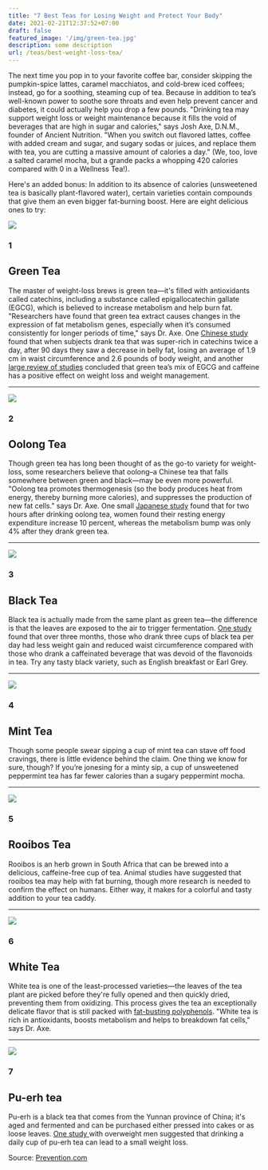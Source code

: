 ```yaml
---
title: "7 Best Teas for Losing Weight and Protect Your Body"
date: 2021-02-21T12:37:52+07:00
draft: false
featured_image: '/img/green-tea.jpg'
description: some description
url: /teas/best-weight-loss-tea/
---
```


<p>The next time you pop in to your favorite coffee bar, consider skipping the pumpkin-spice lattes, caramel macchiatos, and cold-brew iced coffees; instead, go for a soothing, steaming cup of tea. Because in addition to tea’s well-known power to soothe sore throats and even help prevent cancer and diabetes, it could actually help you drop a few pounds. "Drinking tea may support weight loss or weight maintenance because it fills the void of beverages that are high in sugar and calories," says Josh Axe, D.N.M., founder of Ancient Nutrition. "When you switch out flavored lattes, coffee with added cream and sugar, and sugary sodas or juices, and replace them with tea, you are cutting a massive amount of calories a day." (We, too, love a salted caramel mocha, but a grande packs a whopping 420 calories compared with 0 in a Wellness Tea!).</p>

<p>Here's an added bonus: In addition to its absence of calories (unsweetened tea is basically plant-flavored water), certain varieties contain compounds that give them an even bigger fat-burning boost. Here are eight delicious ones to try:</p>

<div class="row">
	<div class="col-md-6">
		<img src="/img/green-tea.jpg" />
	</div>
	<div class="col-md-6">
		<h3>1</h3>
		<h2>Green Tea</h2>
		<p>
		The master of weight-loss brews is green tea—it's filled with antioxidants called catechins, 
		including a substance called epigallocatechin gallate (EGCG), 
		which is believed to increase metabolism and help burn fat. 
		"Researchers have found that green tea extract causes changes in the expression of fat metabolism genes, 
		especially when it’s consumed consistently for longer periods of time," 
		says Dr. Axe. One <a href="https://onlinelibrary.wiley.com/doi/10.1038/oby.2009.256" target="_blank">Chinese study</a> found that when subjects drank tea that was super-rich in 
		catechins twice a day, after 90 days they saw a 
		decrease in belly fat, losing an average of 1.9 cm in waist circumference 
		and 2.6 pounds of body weight, and another <a href="https://www.nature.com/articles/ijo2009135?" target="_blank">large review of studies</a>
		 concluded that green tea’s mix of
		 EGCG and caffeine has a positive effect on weight loss and weight management.
	</div>
</div>
<hr />
<div class="row">
	<div class="col-md-6">
		<img src="/img/oolong-tea.jpg" />
	</div>
	<div class="col-md-6">
		<h3>2</h3>
		<h2>Oolong Tea</h2>
		Though green tea has long been thought of as the go-to variety for weight-loss, some researchers
		 believe that oolong–a Chinese tea that falls somewhere between green and black—may be 
		 even more powerful. "Oolong tea promotes thermogenesis (so the body produces heat from energy, 
		 thereby burning more calories), and suppresses the production of new fat cells." says Dr. Axe. One small
		  <a href="http://medical.med.tokushima-u.ac.jp/jmi/vol50/pdf/v50_n3-4_p170.pdf?q=tea" target="_blank">Japanese study</a>
		   found that for two hours after drinking oolong tea, women found their resting energy expenditure increase 10 percent, whereas the metabolism bump was only 4% after they drank green tea.
	</div>
</div>
<hr />
<div class="row">
	<div class="col-md-6">
		<img src="/img/black-tea.jpg" />
	</div>
	<div class="col-md-6">
		<h3>3</h3>
		<h2>Black Tea</h2>
		Black tea is actually made from the same plant as green tea—the difference is that the leaves are
		 exposed to the air to trigger fermentation. <a href="https://www.ncbi.nlm.nih.gov/pubmed/24889137" target="_blank">One study </a>
		 found that over three months, those who drank three cups of black tea per day had less weight gain and reduced waist circumference compared with those who drank a caffeinated beverage that was devoid of the flavonoids in tea. Try any tasty black variety, such as English breakfast or Earl Grey.
	</div>
</div>
<hr />
<div class="row">
	<div class="col-md-6">
		<img src="/img/mint-tea.jpg" />
	</div>
	<div class="col-md-6">
		<h3>4</h3>
		<h2>Mint Tea</h2>
		Though some people swear sipping a cup of mint tea can stave off food cravings, there is little evidence behind the claim. One thing we know for sure, though? If you’re jonesing for a minty sip, a cup of unsweetened peppermint tea has far fewer calories than a sugary peppermint mocha.
	</div>
</div>
<hr />
<div class="row">
	<div class="col-md-6">
		<img src="/img/rooibos-tea.jpg" />
	</div>
	<div class="col-md-6">
		<h3>5</h3>
		<h2>Rooibos Tea</h2>
		Rooibos is an herb grown in South Africa that can be brewed into a delicious, caffeine-free cup of tea. 
		Animal studies have suggested that rooibos tea may help with fat burning, though more research is needed to confirm the effect on humans. Either way, it makes for a colorful and tasty addition to your tea caddy.
	</div>
</div>
<hr />
<div class="row">
	<div class="col-md-6">
		<img src="/img/white-tea.jpg" />
	</div>
	<div class="col-md-6">
		<h3>6</h3>
		<h2>White Tea</h2>
		White tea is one of the least-processed varieties—the leaves of the tea plant are picked 
		before they're fully opened and then quickly dried, preventing them from oxidizing. This process 
		gives the tea an exceptionally delicate flavor that is still packed with <A href="https://nutritionandmetabolism.biomedcentral.com/articles/10.1186/1743-7075-6-20" target="_blank">fat-busting polyphenols</a>. "White tea is rich in antioxidants, boosts metabolism and helps to breakdown fat cells," says Dr. Axe.
	</div>
</div>
<hr />
<div class="row">
	<div class="col-md-6">
		<img src="/img/puerh-tea.jpg" />
	</div>
	<div class="col-md-6">
		<h3>7</h3>
		<h2>Pu-erh tea</h2>
		Pu-erh is a black tea that comes from the Yunnan province of China; it's aged and fermented and can be purchased either pressed into cakes or as loose leaves. 
		<A href="https://www.ncbi.nlm.nih.gov/pubmed/24399768" target="_blank">One study </a>with overweight men suggested that drinking a daily cup of pu-erh tea can lead to a small weight loss.
	</div>
</div>

<p>Source: <a href="https://www.prevention.com/weight-loss/g29553192/weight-loss-tea/" target="_blank">Prevention.com</a></p>
